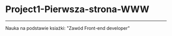 # Project1-Pierwsza-strona-WWW
________________________
Nauka na podstawie ksiażki: "Zawód Front-end developer"
